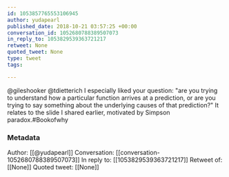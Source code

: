 ```yaml
---
id: 1053857765553106945
author: yudapearl
published_date: 2018-10-21 03:57:25 +00:00
conversation_id: 1052680788389507073
in_reply_to: 1053829539363721217
retweet: None
quoted_tweet: None
type: tweet
tags:

---
```


@gileshooker @tdietterich I especially liked your question: "are you trying to understand how a particular function arrives at a prediction, or are you trying to say something about the underlying causes of that prediction?" It relates to the slide I shared earlier, motivated by Simpson paradox.#Bookofwhy

### Metadata

Author: [[@yudapearl]]
Conversation: [[conversation-1052680788389507073]]
In reply to: [[1053829539363721217]]
Retweet of: [[None]]
Quoted tweet: [[None]]
